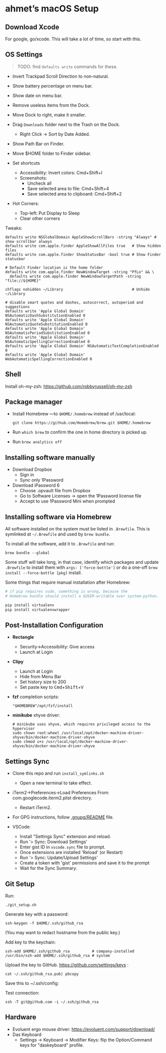 # ahmet’s macOS Setup

## Download Xcode

For google, go/xcode. This will take a lot of time, so start with this.

## OS Settings

> TODO: find `defaults write` commands for these.

- Invert Trackpad Scroll Direction to non-natural.
- Show battery percentage on menu bar.
- Show date on menu bar.
- Remove useless items from the Dock.
- Move Dock to right, make it smaller.
- Drag `Downloads` folder next to the Trash on the Dock.
  - Right Click &rarr; Sort by Date Added.
- Show Path Bar on Finder.
- Move $HOME folder to Finder sidebar.

- Set shortcuts
  - Accessibility: Invert colors: Cmd+Shift+I
  - Screenshots:
    - Uncheck all
    - Save selected area to file: Cmd+Shift+4
    - Save selected area to clipboard: Cmd+Shift+2
- Hot Corners:
  - Top-left: Put Display to Sleep
  - Clear other corners

Tweaks:

```
defaults write NSGlobalDomain AppleShowScrollBars -string "Always" # show scrollbar always
defaults write com.apple.finder AppleShowAllFiles true   # Show hidden files
defaults write com.apple.finder ShowStatusBar -bool true # Show Finder statusbar

# Default Finder location is the home folder
defaults write com.apple.finder NewWindowTarget -string "PfLo" && \
  defaults write com.apple.finder NewWindowTargetPath -string "file://${HOME}"

chflags nohidden ~/Library                               # Unhide ~/Library

# disable smart quotes and dashes, autocorrect, autoperiod and suggestions
defaults write 'Apple Global Domain' NSAutomaticDashSubstitutionEnabled 0
defaults write 'Apple Global Domain' NSAutomaticQuoteSubstitutionEnabled 0
defaults write 'Apple Global Domain' NSAutomaticPeriodSubstitutionEnabled 0
defaults write 'Apple Global Domain' NSAutomaticSpellingCorrectionEnabled 0
defaults write 'Apple Global Domain' NSAutomaticTextCompletionEnabled 0
defaults write 'Apple Global Domain' WebAutomaticSpellingCorrectionEnabled 0
```

## Shell

Install oh-my-zsh: https://github.com/robbyrussell/oh-my-zsh

## Package manager

- Install Homebrew &mdash;to `$HOME/.homebrew` instead of /usr/local:

      git clone https://github.com/Homebrew/brew.git $HOME/.homebrew

- Run `which brew` to confirm the one in home directory is picked up.
- Run `brew analytics off`

## Installing software manually

- Download Dropbox
  - Sign in
  - Sync only 1Password
- Download iPassword 6
  - Choose .opvault file from Dropbox
  - Go to Software Licenses &rarr; open the 1Password license file
  - Accept to use 1Password Mini when prompted

## Installing software via Homebrew

All software installed on the system must be listed in `.Brewfile`. This is
symlinked at `~/.Brewfile` and used by `brew bundle`.

To install all the software, add it to `.Brewfile` and run:

    brew bundle --global

Some stuff will take long, in that case, identify which packages and update
`.Brewfile` to install them with `args: ['force-bottle']` or do a one-off
`brew install --force-bottle [pkg]` install.

Some things that require manual installation after Homebrew:

```sh
# if pip requires sudo, something is wrong, because the
# Homebrew bundle should install a $USER-writable over system-python.

pip install virtualenv
pip install virtualenvwrapper
```

## Post-Installation Configuration

- **Rectangle**
  - Security->Accessibility: Give access
  - Launch at Login
- **Clipy**
  - Launch at Login
  - Hide from Menu Bar
  - Set history size to 200
  - Set paste key to <kbd>Cmd</kbd>+<kbd>Shift</kbd>+<kbd>V</kbd>
- **fzf** completion scripts:

      "$HOMEBREW"/opt/fzf/install

- **minikube** xhyve driver:

      # minikube uses xhyve, which requires privileged access to the hypervisor
      sudo chown root:wheel /usr/local/opt/docker-machine-driver-xhyve/bin/docker-machine-driver-xhyve
      sudo chmod u+s /usr/local/opt/docker-machine-driver-xhyve/bin/docker-machine-driver-xhyve

## Settings Sync

- Clone this repo and run `install_symlinks.sh`
  - Open a new terminal to take effect.
- iTerm2->Preferences->Load Preferences From: com.googlecode.iterm2.plist directory.

  - Restart iTerm2.

- For GPG instructions, follow [.gnupg/README](.gnupg/README) file.

- VSCode:
  - Install "Settings Sync" extension and reload.
  - Run '> Sync: Download Settings'
  - Enter gist ID in `vscode.sync` file to prompt.
  - Once extensions are installed 'Reload' (or Restart)
  - Run '> Sync: Update/Upload Settings'
  - Create a token with 'gist' permissions and save it to the prompt
  - Wait for the Sync Summary.

## Git Setup

Run:

    ./git_setup.sh

Generate key with a password:

    ssh-keygen -f $HOME/.ssh/github_rsa

(You may want to redact hostname from the public key.)

Add key to the keychain:

    ssh-add $HOME/.ssh/github_rsa          # company-installed
    /usr/bin/ssh-add $HOME/.ssh/github_rsa # system

Upload the key to GitHub. https://github.com/settings/keys :

    cat ~/.ssh/github_rsa.pub| pbcopy

Save this to ~/.ssh/config:

Test connection:

    ssh -T git@github.com -i ~/.ssh/github_rsa

## Hardware

- Evoluent ergo mouse driver: https://evoluent.com/support/download/
- Das Keyboard
  - Settings &rarr; Keyboard &rarr; Modifier Keys: flip the Option/Command keys for "daskeyboard" profile.
